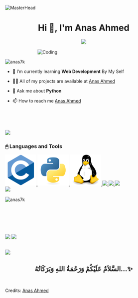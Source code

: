 ![MasterHead](https://user-images.githubusercontent.com/74038190/241765440-80728820-e06b-4f96-9c9e-9df46f0cc0a5.gif)
<h1 align="center">Hi 👋, I'm Anas Ahmed</h1>
<p align="center">
  <a href="https://github.com/DenverCoder1/readme-typing-svg"><img src="https://readme-typing-svg.herokuapp.com?font=Time+New+Roman&color=cyan&size=25&center=true&vCenter=true&width=600&height=100&lines=Assalamu+Alaikum;Self-taught+Python+Learner;Now+Learning+Web-Development;Active+Learner+and+Researcher;deeply+passionate+about+programming"></a>

</p>


<img align="right" alt="Coding" width="400" src="https://i.pinimg.com/originals/f9/13/57/f9135788c6aeeec438abb986f283936c.gif"><br>

<p align="left"> <img src="https://komarev.com/ghpvc/?username=anas7k&label=Profile%20views&color=0e75b6&style=flat" alt="anas7k" /> </p>


- 🧠 I’m currently learning **Web Development** By My Self 

- 👨‍💻 All of my projects are available at [Anas Ahmed]([https://www.github.com/Anas7k](https://mail.google.com/mail/u/0/#inbox?compose=DmwnWrRtsFfCzRBqjWpjXsGpHgXgMDmnJsfbSBLHkBbQrNLMPxTgxxckqMcnPRJpJCCCMDMxnkjQ))

- 💬 Ask me about **Python**

- 📫 How to reach me [Anas Ahmed](https://mail.google.com/anas.74k@gmail.com)


<p align="left">
</p>
<br><br>

<br><img src="https://user-images.githubusercontent.com/73097560/115834477-dbab4500-a447-11eb-908a-139a6edaec5c.gif"><br>


### 🖱 Languages and Tools
  <p align="left">  <a href="https://www.cprogramming.com/" target="_blank" rel="noreferrer"> <img src="https://raw.githubusercontent.com/devicons/devicon/master/icons/c/c-original.svg" alt="c" width="100" height="100"/> </a>   <a href="https://www.python.org" target="_blank" rel="noreferrer"> <img src="https://raw.githubusercontent.com/devicons/devicon/master/icons/python/python-original.svg" alt="python" width="100" height="100"/> </a> <a href="https://pytorch.org/" target="_blank" rel="noreferrer"> <a href="https://www.linux.org/" target="_blank" rel="noreferrer"> <img src="https://raw.githubusercontent.com/devicons/devicon/master/icons/linux/linux-original.svg" alt="linux" width="100" height="100"/> </a>  <a href="https://skillicons.dev">
    <img src="https://skillicons.dev/icons?i=vscode width="100" height="100" "   <a href="https://skillicons.dev">
    <img src="https://skillicons.dev/icons?i=github width="100" height="100" " <a href="https://skillicons.dev">
    <img src="https://skillicons.dev/icons?i=replit width="100" height="100" "/> </ul>



<br>
<img src="https://user-images.githubusercontent.com/73097560/115834477-dbab4500-a447-11eb-908a-139a6edaec5c.gif">
<br>
<p><img align="left"
src="https://github-readme-stats.vercel.app/api/top-langs?username=anas7k&show_icons=true&locale=en&bg_color=0d1117&text_color=ffffff&layout=compact"
    alt="anas7k" 
    bg_color=#808080/></p>

<br><br><br><br><br><br><br>
[![](https://github-readme-stats.vercel.app/api?username=Anas7k&show_icons=true&theme=tokyonight&hide_border=true&locale=en)](https://github.com/Anas7k)
[![](https://github-readme-streak-stats.herokuapp.com/?user=anas7k&theme=tokyonight&hide_border=true)](https://github.com/anas7k)

<br>
<img src="https://user-images.githubusercontent.com/73097560/115834477-dbab4500-a447-11eb-908a-139a6edaec5c.gif">

<div align='center'>

## <b>السَّلاَمُ عَلَيْكُمْ وَرَحْمَةُ اللهِ وَبَرَكَاتُهُ...✨</b>

</div>
<br>

Credits: [Anas Ahmed](https://github.com/Anas7k)
